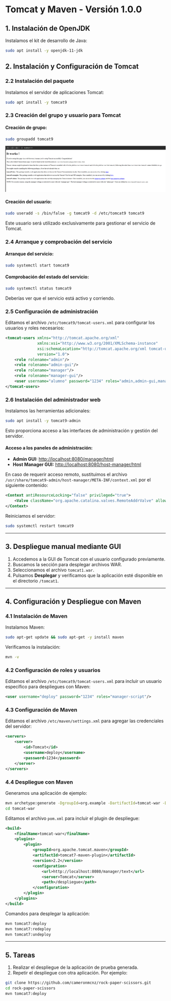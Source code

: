 # Tomcat y Maven - Versión 1.0.0

## 1. Instalación de OpenJDK

Instalamos el kit de desarrollo de Java:
```bash
sudo apt install -y openjdk-11-jdk
```

## 2. Instalación y Configuración de Tomcat

### 2.2 Instalación del paquete

Instalamos el servidor de aplicaciones Tomcat:
```bash
sudo apt install -y tomcat9
```

### 2.3 Creación del grupo y usuario para Tomcat

#### Creación de grupo:
```bash
sudo groupadd tomcat9
```
![Captura del funcionamiento](/1.png)
#### Creación del usuario:
```bash
sudo useradd -s /bin/false -g tomcat9 -d /etc/tomcat9 tomcat9
```
Este usuario será utilizado exclusivamente para gestionar el servicio de Tomcat.

### 2.4 Arranque y comprobación del servicio

#### Arranque del servicio:
```bash
sudo systemctl start tomcat9
```

#### Comprobación del estado del servicio:
```bash
sudo systemctl status tomcat9
```
Deberías ver que el servicio está activo y corriendo.

### 2.5 Configuración de administración

Editamos el archivo `/etc/tomcat9/tomcat-users.xml` para configurar los usuarios y roles necesarios:
```xml
<tomcat-users xmlns="http://tomcat.apache.org/xml"
              xmlns:xsi="http://www.w3.org/2001/XMLSchema-instance"
              xsi:schemaLocation="http://tomcat.apache.org/xml tomcat-users.xsd"
              version="1.0">
    <role rolename="admin"/>
    <role rolename="admin-gui"/>
    <role rolename="manager"/>
    <role rolename="manager-gui"/>
    <user username="alumno" password="1234" roles="admin,admin-gui,manager,manager-gui"/>
</tomcat-users>
```

### 2.6 Instalación del administrador web

Instalamos las herramientas adicionales:
```bash
sudo apt install -y tomcat9-admin
```
Esto proporciona acceso a las interfaces de administración y gestión del servidor.

#### Acceso a los paneles de administración:
- **Admin GUI:** [http://localhost:8080/manager/html](http://localhost:8080/manager/html)
- **Host Manager GUI:** [http://localhost:8080/host-manager/html](http://localhost:8080/host-manager/html)

En caso de requerir acceso remoto, sustituimos el archivo `/usr/share/tomcat9-admin/host-manager/META-INF/context.xml` por el siguiente contenido:
```xml
<Context antiResourceLocking="false" privileged="true">
    <Valve className="org.apache.catalina.valves.RemoteAddrValve" allow="\d+\.\d+\.\d+\.\d+"/>
</Context>
```

Reiniciamos el servidor:
```bash
sudo systemctl restart tomcat9
```

---

## 3. Despliegue manual mediante GUI

1. Accedemos a la GUI de Tomcat con el usuario configurado previamente.
2. Buscamos la sección para desplegar archivos WAR.
3. Seleccionamos el archivo `tomcat1.war`.
4. Pulsamos **Desplegar** y verificamos que la aplicación esté disponible en el directorio `/tomcat1`.

---

## 4. Configuración y Despliegue con Maven

### 4.1 Instalación de Maven

Instalamos Maven:
```bash
sudo apt-get update && sudo apt-get -y install maven
```
Verificamos la instalación:
```bash
mvn -v
```

### 4.2 Configuración de roles y usuarios

Editamos el archivo `/etc/tomcat9/tomcat-users.xml` para incluir un usuario específico para despliegues con Maven:
```xml
<user username="deploy" password="1234" roles="manager-script"/>
```

### 4.3 Configuración de Maven

Editamos el archivo `/etc/maven/settings.xml` para agregar las credenciales del servidor:
```xml
<servers>
    <server>
        <id>Tomcat</id>
        <username>deploy</username>
        <password>1234</password>
    </server>
</servers>
```

### 4.4 Despliegue con Maven

Generamos una aplicación de ejemplo:
```bash
mvn archetype:generate -DgroupId=org.example -DartifactId=tomcat-war -DarchetypeArtifactId=maven-archetype-webapp -DinteractiveMode=false
cd tomcat-war
```

Editamos el archivo `pom.xml` para incluir el plugin de despliegue:
```xml
<build>
    <finalName>tomcat-war</finalName>
    <plugins>
        <plugin>
            <groupId>org.apache.tomcat.maven</groupId>
            <artifactId>tomcat7-maven-plugin</artifactId>
            <version>2.2</version>
            <configuration>
                <url>http://localhost:8080/manager/text</url>
                <server>Tomcat</server>
                <path>/despliegue</path>
            </configuration>
        </plugin>
    </plugins>
</build>
```

Comandos para desplegar la aplicación:
```bash
mvn tomcat7:deploy
mvn tomcat7:redeploy
mvn tomcat7:undeploy
```

---

## 5. Tareas

1. Realizar el despliegue de la aplicación de prueba generada.
2. Repetir el despliegue con otra aplicación. Por ejemplo:
```bash
git clone https://github.com/cameronmcnz/rock-paper-scissors.git
cd rock-paper-scissors
mvn tomcat7:deploy
